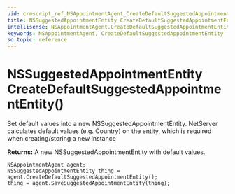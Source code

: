 ```yaml
---
uid: crmscript_ref_NSAppointmentAgent_CreateDefaultSuggestedAppointmentEntity
title: NSSuggestedAppointmentEntity CreateDefaultSuggestedAppointmentEntity()
intellisense: NSAppointmentAgent.CreateDefaultSuggestedAppointmentEntity
keywords: NSAppointmentAgent, CreateDefaultSuggestedAppointmentEntity
so.topic: reference
---
```


# NSSuggestedAppointmentEntity CreateDefaultSuggestedAppointmentEntity()
	  
Set default values into a new NSSuggestedAppointmentEntity.
NetServer calculates default values (e.g. Country) on the entity, which is required when creating/storing a new instance
	  
**Returns:** A new NSSuggestedAppointmentEntity with default values.

```crmscript
NSAppointmentAgent agent;
NSSuggestedAppointmentEntity thing = agent.CreateDefaultSuggestedAppointmentEntity();
thing = agent.SaveSuggestedAppointmentEntity(thing);
```

